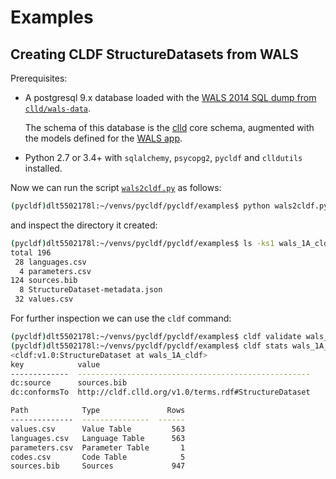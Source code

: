 # Examples


## Creating CLDF StructureDatasets from WALS

Prerequisites:
 
- A postgresql 9.x database loaded with the [WALS 2014 SQL dump from `clld/wals-data`](https://github.com/clld/wals-data/blob/master/wals2014-07.sql.gz).

  The schema of this database is the [clld](https://github.com/clld/clld) core
schema, augmented with the models defined for the [WALS app](https://github.com/clld/wals3).

- Python 2.7 or 3.4+ with `sqlalchemy`, `psycopg2`, `pycldf` and `clldutils`
  installed.
  
Now we can run the script [`wals2cldf.py`](wals2cldf.py) as follows:
```bash
(pycldf)dlt5502178l:~/venvs/pycldf/pycldf/examples$ python wals2cldf.py "postgresql://robert@/wals3" 1A
```
and inspect the directory it created:
```bash
(pycldf)dlt5502178l:~/venvs/pycldf/pycldf/examples$ ls -ks1 wals_1A_cldf/
total 196
 28 languages.csv
  4 parameters.csv
124 sources.bib
  8 StructureDataset-metadata.json
 32 values.csv
```
For further inspection we can use the `cldf` command:
```bash
(pycldf)dlt5502178l:~/venvs/pycldf/pycldf/examples$ cldf validate wals_1A_cldf/StructureDataset-metadata.json 
(pycldf)dlt5502178l:~/venvs/pycldf/pycldf/examples$ cldf stats wals_1A_cldf/StructureDataset-metadata.json
<cldf:v1.0:StructureDataset at wals_1A_cldf>
key            value
-------------  ----------------------------------------------------
dc:source      sources.bib
dc:conformsTo  http://cldf.clld.org/v1.0/terms.rdf#StructureDataset

Path            Type               Rows
--------------  ---------------  ------
values.csv      Value Table         563
languages.csv   Language Table      563
parameters.csv  Parameter Table       1
codes.csv       Code Table            5
sources.bib     Sources             947
```